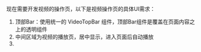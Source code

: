 现在需要开发视频的操作页，以下是视频操作页的具体UI需求：
1. 顶部Bar：使用统一的 VideoTopBar 组件，顶部Bar组件是覆盖在页面内容之上的透明组件
2. 中间区域为视频的播放页，居中显示，进入页面后自动播放
3. 